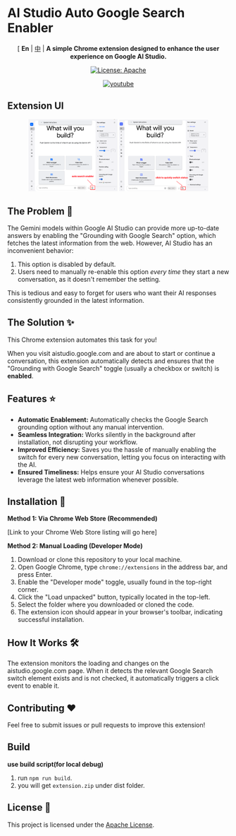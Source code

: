 # AI Studio Auto Google Search Enabler

<p align="center">
[ <b>En</b> |
<a href="docs/README_CN.md">中</a> |
<b>A simple Chrome extension designed to enhance the user experience on Google AI Studio.</b>
</p>



<p align="center">
<a href="https://opensource.org/license/apache-2-0"><img src="https://img.shields.io/badge/license-Apache%202.0-blue" alt="License: Apache"></a>
</p>

<p align="center">
<a href="https://youtu.be/qQnlYXmDxMI"><img src="https://img.shields.io/badge/YouTube-red?style=for-the-badge&logo=youtube&logoColor=white" alt="youtube"></a>
</p>

## Extension UI

<p align="center">
<img src="./images/show_button.png" style="width: 40%; height: auto;"/>
<img src="./images/switch_status.png" style=" width: 40%; height: auto;"/>
</p>

## The Problem 🤔

The Gemini models within Google AI Studio can provide more up-to-date answers by enabling the "Grounding with Google Search" option, which fetches the latest information from the web. However, AI Studio has an inconvenient behavior:

1.  This option is disabled by default.
2.  Users need to manually re-enable this option *every time* they start a new conversation, as it doesn't remember the setting.

This is tedious and easy to forget for users who want their AI responses consistently grounded in the latest information.

## The Solution ✨

This Chrome extension automates this task for you!

When you visit aistudio.google.com and are about to start or continue a conversation, this extension automatically detects and ensures that the "Grounding with Google Search" toggle (usually a checkbox or switch) is **enabled**.

## Features ⭐

*   **Automatic Enablement:** Automatically checks the Google Search grounding option without any manual intervention.
*   **Seamless Integration:** Works silently in the background after installation, not disrupting your workflow.
*   **Improved Efficiency:** Saves you the hassle of manually enabling the switch for every new conversation, letting you focus on interacting with the AI.
*   **Ensured Timeliness:** Helps ensure your AI Studio conversations leverage the latest web information whenever possible.

## Installation 🚀

**Method 1: Via Chrome Web Store (Recommended)**

[Link to your Chrome Web Store listing will go here]

**Method 2: Manual Loading (Developer Mode)**

1.  Download or clone this repository to your local machine.
2.  Open Google Chrome, type `chrome://extensions` in the address bar, and press Enter.
3.  Enable the "Developer mode" toggle, usually found in the top-right corner.
4.  Click the "Load unpacked" button, typically located in the top-left.
5.  Select the folder where you downloaded or cloned the code.
6.  The extension icon should appear in your browser's toolbar, indicating successful installation.

## How It Works 🛠️

The extension monitors the loading and changes on the aistudio.google.com page. When it detects the relevant Google Search switch element exists and is not checked, it automatically triggers a click event to enable it.

## Contributing ❤️

Feel free to submit issues or pull requests to improve this extension!

## Build
**use build script(for local debug)**
1. run `npm run build`.
2. you will get `extension.zip` under dist folder.

## License 📄

This project is licensed under the [Apache License](LICENSE).